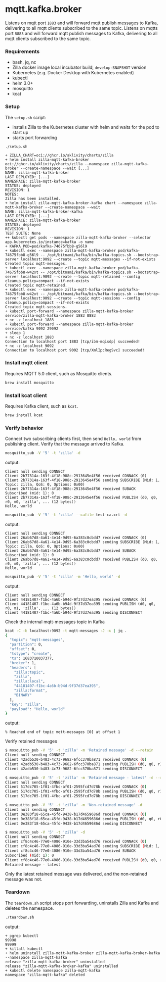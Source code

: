 # mqtt.kafka.broker

Listens on mqtt port `1883` and will forward mqtt publish messages to Kafka, delivering to all mqtt clients subscribed to the same topic.
Listens on mqtts port `8883` and will forward mqtt publish messages to Kafka, delivering to all mqtt clients subscribed to the same topic.

### Requirements

- bash, jq, nc
- Zilla docker image local incubator build, `develop-SNAPSHOT` version
- Kubernetes (e.g. Docker Desktop with Kubernetes enabled)
- kubectl
- helm 3.0+
- mosquitto
- kcat

### Setup

The `setup.sh` script:

- installs Zilla to the Kubernetes cluster with helm and waits for the pod to start up
- starts port forwarding

```bash
./setup.sh
```

```text
+ ZILLA_CHART=oci://ghcr.io/aklivity/charts/zilla
+ helm install zilla-mqtt-kafka-broker oci://ghcr.io/aklivity/charts/zilla --namespace zilla-mqtt-kafka-broker --create-namespace --wait [...]
NAME: zilla-mqtt-kafka-broker
LAST DEPLOYED: [...]
NAMESPACE: zilla-mqtt-kafka-broker
STATUS: deployed
REVISION: 1
NOTES:
Zilla has been installed.
+ helm install zilla-mqtt-kafka-broker-kafka chart --namespace zilla-mqtt-kafka-broker --create-namespace --wait
NAME: zilla-mqtt-kafka-broker-kafka
LAST DEPLOYED: [...]
NAMESPACE: zilla-mqtt-kafka-broker
STATUS: deployed
REVISION: 1
TEST SUITE: None
++ kubectl get pods --namespace zilla-mqtt-kafka-broker --selector app.kubernetes.io/instance=kafka -o name
+ KAFKA_POD=pod/kafka-74675fbb8-g56l9
+ kubectl exec --namespace zilla-mqtt-kafka-broker pod/kafka-74675fbb8-g56l9 -- /opt/bitnami/kafka/bin/kafka-topics.sh --bootstrap-server localhost:9092 --create --topic mqtt-messages --if-not-exists
Created topic mqtt-messages.
+ kubectl exec --namespace zilla-mqtt-kafka-broker pod/kafka-74675fbb8-w42xt -- /opt/bitnami/kafka/bin/kafka-topics.sh --bootstrap-server localhost:9092 --create --topic mqtt-retained --config cleanup.policy=compact --if-not-exists
Created topic mqtt-retained.
+ kubectl exec --namespace zilla-mqtt-kafka-broker pod/kafka-74675fbb8-w42xt -- /opt/bitnami/kafka/bin/kafka-topics.sh --bootstrap-server localhost:9092 --create --topic mqtt-sessions --config cleanup.policy=compact --if-not-exists
Created topic mqtt-sessions.
+ kubectl port-forward --namespace zilla-mqtt-kafka-broker service/zilla-mqtt-kafka-broker 1883 8883
+ nc -z localhost 1883
+ kubectl port-forward --namespace zilla-mqtt-kafka-broker service/kafka 9092 29092
+ sleep 1
+ nc -z localhost 1883
Connection to localhost port 1883 [tcp/ibm-mqisdp] succeeded!
+ nc -z localhost 9092
Connection to localhost port 9092 [tcp/XmlIpcRegSvc] succeeded!
```

### Install mqtt client

Requires MQTT 5.0 client, such as Mosquitto clients.

```bash
brew install mosquitto
```

### Install kcat client

Requires Kafka client, such as `kcat`.

```bash
brew install kcat
```

### Verify behavior

Connect two subscribing clients first, then send `Hello, world` from publishing client. Verify that the message arrived to Kafka.

```bash
mosquitto_sub -V '5' -t 'zilla' -d
```

output:

```text
Client null sending CONNECT
Client 2b77314a-163f-4f18-908c-2913645e4f56 received CONNACK (0)
Client 2b77314a-163f-4f18-908c-2913645e4f56 sending SUBSCRIBE (Mid: 1, Topic: zilla, QoS: 0, Options: 0x00)
Client 2b77314a-163f-4f18-908c-2913645e4f56 received SUBACK
Subscribed (mid: 1): 0
Client 2b77314a-163f-4f18-908c-2913645e4f56 received PUBLISH (d0, q0, r0, m0, 'zilla', ... (12 bytes))
Hello, world
```

```bash
mosquitto_sub -V '5' -t 'zilla' --cafile test-ca.crt -d
```

output:

```text
Client null sending CONNECT
Client 26ab67d8-4a61-4e14-9d95-6a383c0cbdd7 received CONNACK (0)
Client 26ab67d8-4a61-4e14-9d95-6a383c0cbdd7 sending SUBSCRIBE (Mid: 1, Topic: zilla, QoS: 0, Options: 0x00)
Client 26ab67d8-4a61-4e14-9d95-6a383c0cbdd7 received SUBACK
Subscribed (mid: 1): 0
Client 26ab67d8-4a61-4e14-9d95-6a383c0cbdd7 received PUBLISH (d0, q0, r0, m0, 'zilla', ... (12 bytes))
Hello, world
```

```bash
mosquitto_pub -V '5' -t 'zilla' -m 'Hello, world' -d
```

output:

```text
Client null sending CONNECT
Client 44181407-f1bc-4a6b-b94d-9f37d37ea395 received CONNACK (0)
Client 44181407-f1bc-4a6b-b94d-9f37d37ea395 sending PUBLISH (d0, q0, r0, m1, 'zilla', ... (12 bytes))
Client 44181407-f1bc-4a6b-b94d-9f37d37ea395 sending DISCONNECT
```

Check the internal mqtt-messages topic in Kafka
```bash
kcat -C -b localhost:9092 -t mqtt-messages -J -u | jq .
{
  "topic": "mqtt-messages",
  "partition": 0,
  "offset": 0,
  "tstype": "create",
  "ts": 1683710037377,
  "broker": 1,
  "headers": [
    "zilla:topic",
    "zilla",
    "zilla:local",
    "44181407-f1bc-4a6b-b94d-9f37d37ea395",
    "zilla:format",
    "BINARY"
  ],
  "key": "zilla",
  "payload": "Hello, world"
}
```

output:

```text
% Reached end of topic mqtt-messages [0] at offset 1
```

Verify retained messages
```bash
$ mosquitto_pub -V '5' -t 'zilla' -m 'Retained message' -d --retain
Client null sending CONNECT
Client 42adb530-b483-4c73-9682-6fcc370ba871 received CONNACK (0)
Client 42adb530-b483-4c73-9682-6fcc370ba871 sending PUBLISH (d0, q0, r1, m1, 'zilla', ... (16 bytes))
Client 42adb530-b483-4c73-9682-6fcc370ba871 sending DISCONNECT
```

```bash
$ mosquitto_pub -V '5' -t 'zilla' -m 'Retained message - latest' -d --retain
Client null sending CONNECT
Client 517dc705-1f01-4fbc-af01-2595fcd7d78b received CONNACK (0)
Client 517dc705-1f01-4fbc-af01-2595fcd7d78b sending PUBLISH (d0, q0, r1, m1, 'zilla', ... (25 bytes))
Client 517dc705-1f01-4fbc-af01-2595fcd7d78b sending DISCONNECT
```

```bash
$ mosquitto_pub -V '5' -t 'zilla' -m 'Non-retained message' -d
Client null sending CONNECT
Client 0e383f18-65ca-45fd-9438-b17d4659686d received CONNACK (0)
Client 0e383f18-65ca-45fd-9438-b17d4659686d sending PUBLISH (d0, q0, r0, m1, 'zilla', ... (20 bytes))
Client 0e383f18-65ca-45fd-9438-b17d4659686d sending DISCONNECT
```

```bash
$ mosquitto_sub -V '5' -t 'zilla' -d
Client null sending CONNECT
Client cf8c4c46-77e0-4086-910e-33d3ba54ad76 received CONNACK (0)
Client cf8c4c46-77e0-4086-910e-33d3ba54ad76 sending SUBSCRIBE (Mid: 1, Topic: zilla, QoS: 0, Options: 0x00)
Client cf8c4c46-77e0-4086-910e-33d3ba54ad76 received SUBACK
Subscribed (mid: 1): 0
Client cf8c4c46-77e0-4086-910e-33d3ba54ad76 received PUBLISH (d0, q0, r0, m0, 'zilla', ... (25 bytes))
Retained message - latest
```

Only the latest retained message was delivered, and the non-retained message was not.

### Teardown

The `teardown.sh` script stops port forwarding, uninstalls Zilla and Kafka and deletes the namespace.

```bash
./teardown.sh

```

output:

```text
+ pgrep kubectl
99998
99999
+ killall kubectl
+ helm uninstall zilla-mqtt-kafka-broker zilla-mqtt-kafka-broker-kafka --namespace zilla-mqtt-kafka
release "zilla-mqtt-kafka-broker" uninstalled
release "zilla-mqtt-kafka-broker-kafka" uninstalled
+ kubectl delete namespace zilla-mqtt-kafka
namespace "zilla-mqtt-kafka" deleted
```
